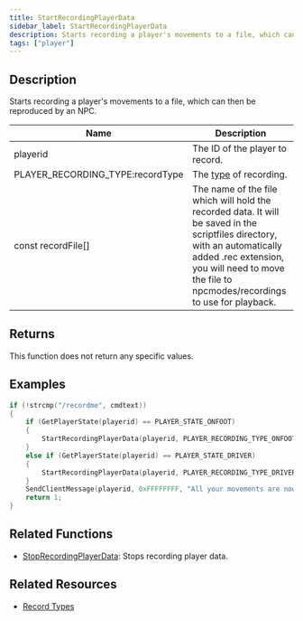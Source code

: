 ```yaml
---
title: StartRecordingPlayerData
sidebar_label: StartRecordingPlayerData
description: Starts recording a player's movements to a file, which can then be reproduced by an NPC.
tags: ["player"]
---
```


## Description

Starts recording a player's movements to a file, which can then be reproduced by an NPC.

| Name                             | Description                                                                                                                                                                                                                   |
| -------------------------------- | ----------------------------------------------------------------------------------------------------------------------------------------------------------------------------------------------------------------------------- |
| playerid                         | The ID of the player to record.                                                                                                                                                                                               |
| PLAYER_RECORDING_TYPE:recordType | The [type](../resources/recordtypes) of recording.                                                                                                                                                                            |
| const recordFile[]               | The name of the file which will hold the recorded data. It will be saved in the scriptfiles directory, with an automatically added .rec extension, you will need to move the file to npcmodes/recordings to use for playback. |

## Returns

This function does not return any specific values.

## Examples

```c
if (!strcmp("/recordme", cmdtext))
{
    if (GetPlayerState(playerid) == PLAYER_STATE_ONFOOT)
    {
        StartRecordingPlayerData(playerid, PLAYER_RECORDING_TYPE_ONFOOT, "MyFile");
    }
    else if (GetPlayerState(playerid) == PLAYER_STATE_DRIVER)
    {
        StartRecordingPlayerData(playerid, PLAYER_RECORDING_TYPE_DRIVER, "MyFile");
    }
    SendClientMessage(playerid, 0xFFFFFFFF, "All your movements are now being recorded!");
    return 1;
}
```

## Related Functions

- [StopRecordingPlayerData](StopRecordingPlayerData): Stops recording player data.

## Related Resources

- [Record Types](../resources/recordtypes)

